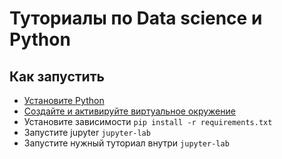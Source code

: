 # Туториалы по Data science и Python

## Как запустить
* [Установите Python](https://www.python.org/downloads/)
* [Создайте и активируйте виртуальное окружение](https://packaging.python.org/guides/installing-using-pip-and-virtual-environments/#creating-a-virtual-environment)
* Установите зависимости `pip install -r requirements.txt`
* Запустите jupyter `jupyter-lab`
* Запустите нужный туториал внутри `jupyter-lab`
